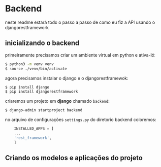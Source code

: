 # Backend 

neste readme estará todo o passo a passo de como eu fiz a API usando o djangorestframework

## inicializando o backend

primeiramente precisamos criar um ambiente virtual em python e ativa-ló:

```bash
$ python3 -m venv venv
$ source ./venv/bin/activate
```

agora precisamos instalar o django e o djangorestframewok:

```bash
$ pip install django
$ pip install djangorestframework
```

criaremos um projeto em **django** chamado `backend`:

```bash
$ django-admin startproject backend
```

no arquivo de configurações `settings.py` do diretorio backend coloremos:

```python
    INSTALLED_APPS = [
    ...
    'rest_framework',
    ]
```

## Criando os modelos e aplicações do projeto